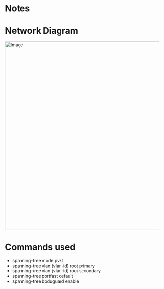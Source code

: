 # **Notes**


# **Network Diagram**
<img width="966" height="618" alt="Image" src="https://github.com/user-attachments/assets/9e661f5f-2837-4fd3-b074-ea405ade5ca5" />

# **Commands used**
- spanning-tree mode pvst
- spanning-tree vlan (vlan-id) root primary
- spanning-tree vlan (vlan-id) root secondary
- spanning-tree portfast default
- spanning-tree bpduguard enable
